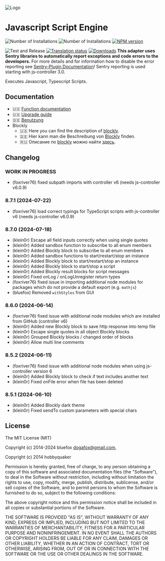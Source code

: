 ![Logo](admin/javascript.png)
# Javascript Script Engine

![Number of Installations](http://iobroker.live/badges/javascript-installed.svg)
![Number of Installations](http://iobroker.live/badges/javascript-stable.svg)
[![NPM version](http://img.shields.io/npm/v/iobroker.javascript.svg)](https://www.npmjs.com/package/iobroker.javascript)

![Test and Release](https://github.com/ioBroker/ioBroker.javascript/workflows/Test%20and%20Release/badge.svg)
[![Translation status](https://weblate.iobroker.net/widgets/adapters/-/javascript/svg-badge.svg)](https://weblate.iobroker.net/engage/adapters/?utm_source=widget)
[![Downloads](https://img.shields.io/npm/dm/iobroker.javascript.svg)](https://www.npmjs.com/package/iobroker.javascript)
**This adapter uses Sentry libraries to automatically report exceptions and code errors to the developers.** For more details and for information how to disable the error reporting see [Sentry-Plugin Documentation](https://github.com/ioBroker/plugin-sentry#plugin-sentry)! Sentry reporting is used starting with js-controller 3.0.

Executes Javascript, Typescript Scripts.

## Documentation

- 🇺🇸 [Function documentation](docs/en/javascript.md)
- 🇺🇸 [Upgrade guide](docs/en/upgrade-guide.md)
- 🇩🇪 [Benutzung](docs/de/usage.md)
- Blockly
  - 🇺🇸 Here you can find the description of [blockly](docs/en/blockly.md). 
  - 🇩🇪 Hier kann man die Beschreibung von [Blockly](docs/de/blockly.md) finden. 
  - 🇷🇺 Описание по [blockly](docs/ru/blockly.md) можно найти [здесь](docs/ru/blockly.md).

## Changelog
<!--
	### **WORK IN PROGRESS**
-->
### **WORK IN PROGRESS**
* (foxriver76) fixed subpath imports with controller v6 (needs js-controller v6.0.9)

### 8.7.1 (2024-07-22)
* (foxriver76) load correct typings for TypeScript scripts with js-controller v6 (needs js-controller v6.0.9)

### 8.7.0 (2024-07-18)
* (klein0r) Escape all field inputs correctly when using single quotes
* (klein0r) Added sandbox function to subscribe to all enum members
* (klein0r) Added Blockly block to subscribe to all enum members
* (klein0r) Added sandbox functions to start/restart/stop an instance
* (klein0r) Added Blockly block to start/restart/stop an instance
* (klein0r) Added Blockly block to start/stop a script
* (klein0r) Added Blockly result blocks for script messages
* (klein0r) Fixed onLog / onLogUnregister return types
* (foxriver76) fixed issue in importing additional node modules for packages which do not provide a default export (e.g. `mathjs`)
* (bluefox) Removed `withStyles` from GUI

### 8.6.0 (2024-06-14)

* (foxriver76) fixed issue with additional node modules which are installed from GitHub (controller v6)
* (klein0r) Added new Blockly block to save http response into temp file
* (klein0r) Escape single quotes in all object Blockly blocks
* (klein0r) Grouped Blockly blocks / changed order of blocks
* (klein0r) Allow multi line comments

### 8.5.2 (2024-06-11)

* (foxriver76) fixed issue with additional node modules when using js-controller version 6
* (klein0r) Added Blockly block to check if text includes another text
* (klein0r) Fixed onFile error when file has been deleted

### 8.5.1 (2024-06-10)

* (klein0r) Added Blockly dark theme
* (klein0r) Fixed sendTo custom parameters with special chars

## License
The MIT License (MIT)

Copyright (c) 2014-2024 bluefox <dogafox@gmail.com>,

Copyright (c) 2014      hobbyquaker

Permission is hereby granted, free of charge, to any person obtaining a copy
of this software and associated documentation files (the "Software"), to deal
in the Software without restriction, including without limitation the rights
to use, copy, modify, merge, publish, distribute, sublicense, and/or sell
copies of the Software, and to permit persons to whom the Software is
furnished to do so, subject to the following conditions:

The above copyright notice and this permission notice shall be included in
all copies or substantial portions of the Software.

THE SOFTWARE IS PROVIDED "AS IS", WITHOUT WARRANTY OF ANY KIND, EXPRESS OR
IMPLIED, INCLUDING BUT NOT LIMITED TO THE WARRANTIES OF MERCHANTABILITY,
FITNESS FOR A PARTICULAR PURPOSE AND NONINFRINGEMENT. IN NO EVENT SHALL THE
AUTHORS OR COPYRIGHT HOLDERS BE LIABLE FOR ANY CLAIM, DAMAGES OR OTHER
LIABILITY, WHETHER IN AN ACTION OF CONTRACT, TORT OR OTHERWISE, ARISING FROM,
OUT OF OR IN CONNECTION WITH THE SOFTWARE OR THE USE OR OTHER DEALINGS IN
THE SOFTWARE.
